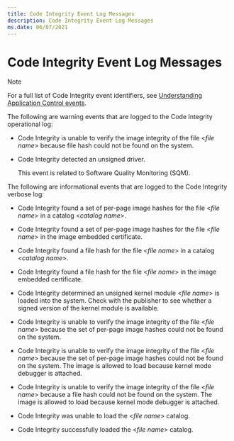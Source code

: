 ```yaml
---
title: Code Integrity Event Log Messages
description: Code Integrity Event Log Messages
ms.date: 06/07/2021
---
```


# Code Integrity Event Log Messages

> [!NOTE]
> For a full list of Code Integrity event identifiers, see [Understanding Application Control events](/windows/security/threat-protection/windows-defender-application-control/event-id-explanations).
> 


The following are warning events that are logged to the Code Integrity operational log:

-   Code Integrity is unable to verify the image integrity of the file &lt;*file name*&gt; because file hash could not be found on the system.

-   Code Integrity detected an unsigned driver.

    This event is related to Software Quality Monitoring (SQM).

The following are informational events that are logged to the Code Integrity verbose log:

-   Code Integrity found a set of per-page image hashes for the file &lt;*file name*&gt; in a catalog &lt;*catalog name*&gt;.

-   Code Integrity found a set of per-page image hashes for the file &lt;*file name*&gt; in the image embedded certificate.

-   Code Integrity found a file hash for the file &lt;*file name*&gt; in a catalog &lt;*catalog name*&gt;.

-   Code Integrity found a file hash for the file &lt;*file name*&gt; in the image embedded certificate.

-   Code Integrity determined an unsigned kernel module &lt;*file name*&gt; is loaded into the system. Check with the publisher to see whether a signed version of the kernel module is available.

-   Code Integrity is unable to verify the image integrity of the file &lt;*file name*&gt; because the set of per-page image hashes could not be found on the system.

-   Code Integrity is unable to verify the image integrity of the file &lt;*file name*&gt; because the set of per-page image hashes could not be found on the system. The image is allowed to load because kernel mode debugger is attached.

-   Code Integrity is unable to verify the image integrity of the file &lt;*file name*&gt; because a file hash could not be found on the system. The image is allowed to load because kernel mode debugger is attached.

-   Code Integrity was unable to load the &lt;*file name*&gt; catalog.

-   Code Integrity successfully loaded the &lt;*file name*&gt; catalog.

 
